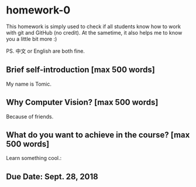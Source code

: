 # homework-0
This homework is simply used to check if all students know how to work with git and GitHub (no credit).
At the sametime, it also helps me to know you a little bit more :)

PS. 中文 or English are both fine.

## Brief self-introduction [max 500 words]
My name is Tomic.
## Why Computer Vision? [max 500 words]
Because of friends.
## What do you want to achieve in the course? [max 500 words]
Learn something cool.:
## Due Date: Sept. 28, 2018
